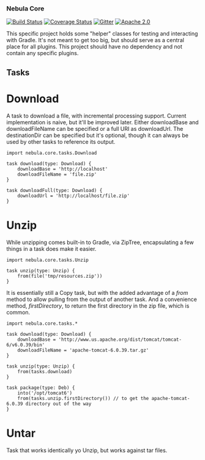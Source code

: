 ### Nebula Core

[![Build Status](https://travis-ci.org/nebula-plugins/nebula-core.svg?branch=master)](https://travis-ci.org/nebula-plugins/nebula-core)
[![Coverage Status](https://coveralls.io/repos/nebula-plugins/nebula-core/badge.svg?branch=master&service=github)](https://coveralls.io/github/nebula-plugins/nebula-core?branch=master)
[![Gitter](https://badges.gitter.im/Join%20Chat.svg)](https://gitter.im/nebula-plugins/nebula-core?utm_source=badgeutm_medium=badgeutm_campaign=pr-badge)
[![Apache 2.0](https://img.shields.io/github/license/nebula-plugins/nebula-core.svg)](http://www.apache.org/licenses/LICENSE-2.0)

This specific project holds some "helper" classes for testing and interacting with Gradle. It's not meant to get too big, 
but should serve as a central place for all plugins. This project should have no dependency and not contain any specific
plugins.

## Tasks

# Download

A task to download a file, with incremental processing support. Current implementation is naive, but it'll be improved later. Either downloadBase and downloadFileName can be specified or a full URI as downloadUrl. The destinationDir can be specified but it's optional, though it can always be used by other tasks to reference its output.

    import nebula.core.tasks.Download

    task download(type: Download) {
        downloadBase = 'http://localhost'
        downloadFileName = 'file.zip'
    }

    task downloadFull(type: Download) {
        downloadUrl = 'http://localhost/file.zip'
    }

# Unzip

While unzipping comes built-in to Gradle, via ZipTree, encapsulating a few things in a task does make it easier. 

    import nebula.core.tasks.Unzip

    task unzip(type: Unzip) {
        from(file('tmp/resources.zip'))
    }

It is essentially still a Copy task, but with the added advantage of a _from_ method to allow pulling from the output of another task. And a convenience method, _firstDirectory_, to return the first directory in the zip file, which is common.

    import nebula.core.tasks.*

    task download(type: Download) {
        downloadBase = 'http://www.us.apache.org/dist/tomcat/tomcat-6/v6.0.39/bin'
        downloadFileName = 'apache-tomcat-6.0.39.tar.gz'
    }

    task unzip(type: Unzip) {
        from(tasks.download)
    }

    task package(type: Deb) {
        into('/opt/tomcat6')
        from(tasks.unzip.firstDirectory()) // to get the apache-tomcat-6.0.39 directory out of the way
    }

# Untar

Task that works identically yo Unzip, but works against tar files.
